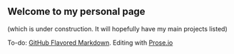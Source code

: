 ## Welcome to my personal page

(which is under construction. It will hopefully have my main projects listed)

To-do: [GitHub Flavored Markdown](https://guides.github.com/features/mastering-markdown/). Editing with [Prose.io](https://prose.io/)
